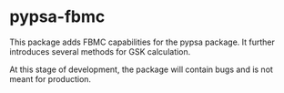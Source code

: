 # pypsa-fbmc

This package adds FBMC capabilities for the pypsa package. It further introduces several methods for GSK calculation.

At this stage of development, the package will contain bugs and is not meant for production.
